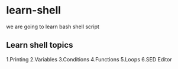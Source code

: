# learn-shell

we are going to learn bash shell script 

## Learn shell topics

1.Printing
2.Variables
3.Conditions
4.Functions
5.Loops
6.SED Editor